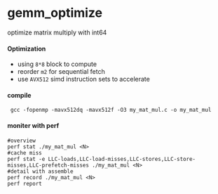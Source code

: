 # gemm_optimize
optimize matrix multiply with int64
#### Optimization

* using `8*8` block to compute
* reorder `m2` for sequential fetch
* use `AVX512` simd instruction sets to accelerate

#### compile

```shell
 gcc -fopenmp -mavx512dq -mavx512f -O3 my_mat_mul.c -o my_mat_mul
```

#### moniter with perf

```shell
#overview
perf stat ./my_mat_mul <N>
#cache miss
perf stat -e LLC-loads,LLC-load-misses,LLC-stores,LLC-store-misses,LLC-prefetch-misses ./my_mat_mul <N>
#detail with assemble
perf record ./my_mat_mul <N>
perf report
```
